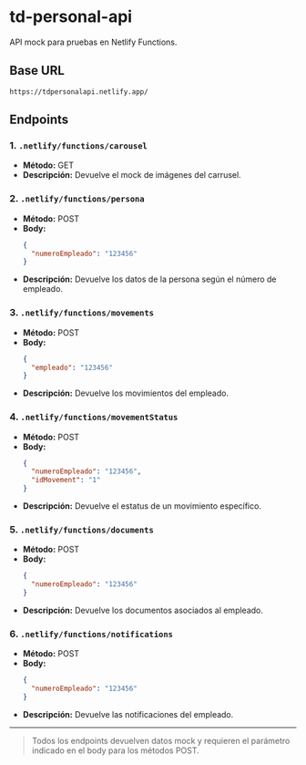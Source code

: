 # td-personal-api

API mock para pruebas en Netlify Functions.

## Base URL

```
https://tdpersonalapi.netlify.app/
```

## Endpoints

### 1. `.netlify/functions/carousel`
- **Método:** GET
- **Descripción:** Devuelve el mock de imágenes del carrusel.

### 2. `.netlify/functions/persona`
- **Método:** POST
- **Body:**
  ```json
  {
    "numeroEmpleado": "123456"
  }
  ```
- **Descripción:** Devuelve los datos de la persona según el número de empleado.

### 3. `.netlify/functions/movements`
- **Método:** POST
- **Body:**
  ```json
  {
    "empleado": "123456"
  }
  ```
- **Descripción:** Devuelve los movimientos del empleado.

### 4. `.netlify/functions/movementStatus`
- **Método:** POST
- **Body:**
  ```json
  {
    "numeroEmpleado": "123456",
    "idMovement": "1"
  }
  ```
- **Descripción:** Devuelve el estatus de un movimiento específico.

### 5. `.netlify/functions/documents`
- **Método:** POST
- **Body:**
  ```json
  {
    "numeroEmpleado": "123456"
  }
  ```
- **Descripción:** Devuelve los documentos asociados al empleado.

### 6. `.netlify/functions/notifications`
- **Método:** POST
- **Body:**
  ```json
  {
    "numeroEmpleado": "123456"
  }
  ```
- **Descripción:** Devuelve las notificaciones del empleado.

---

> Todos los endpoints devuelven datos mock y requieren el parámetro indicado en el body para los métodos POST.
